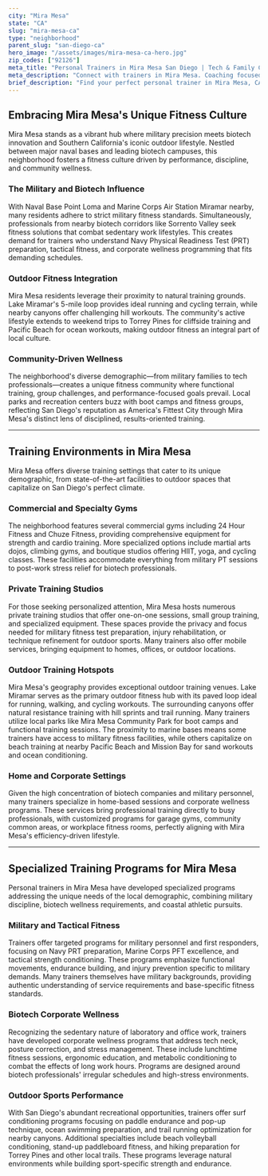 ```yaml
---
city: "Mira Mesa"
state: "CA"
slug: "mira-mesa-ca"
type: "neighborhood"
parent_slug: "san-diego-ca"
hero_image: "/assets/images/mira-mesa-ca-hero.jpg"
zip_codes: ["92126"]
meta_title: "Personal Trainers in Mira Mesa San Diego | Tech & Family Community Fitness"
meta_description: "Connect with trainers in Mira Mesa. Coaching focused on accessible community recreation centers, large family demographic, and technology sector fitness."
brief_description: "Find your perfect personal trainer in Mira Mesa, CA, and achieve your fitness goals with expert guidance tailored to San Diego's active lifestyle. Our service connects you with certified trainers specializing in military fitness standards, biotech professional wellness programs, and outdoor training at local spots like Lake Miramar and nearby canyons. Whether you're preparing for Navy PRT, seeking corporate wellness solutions, or wanting to maximize beach workouts, we match you with trainers who understand Mira Mesa's unique demographic. Get ready to transform your fitness with personalized one-on-one training designed for real results."
---
```

## Embracing Mira Mesa's Unique Fitness Culture

Mira Mesa stands as a vibrant hub where military precision meets biotech innovation and Southern California's iconic outdoor lifestyle. Nestled between major naval bases and leading biotech campuses, this neighborhood fosters a fitness culture driven by performance, discipline, and community wellness.

### The Military and Biotech Influence
With Naval Base Point Loma and Marine Corps Air Station Miramar nearby, many residents adhere to strict military fitness standards. Simultaneously, professionals from nearby biotech corridors like Sorrento Valley seek fitness solutions that combat sedentary work lifestyles. This creates demand for trainers who understand Navy Physical Readiness Test (PRT) preparation, tactical fitness, and corporate wellness programming that fits demanding schedules.

### Outdoor Fitness Integration
Mira Mesa residents leverage their proximity to natural training grounds. Lake Miramar's 5-mile loop provides ideal running and cycling terrain, while nearby canyons offer challenging hill workouts. The community's active lifestyle extends to weekend trips to Torrey Pines for cliffside training and Pacific Beach for ocean workouts, making outdoor fitness an integral part of local culture.

### Community-Driven Wellness
The neighborhood's diverse demographic—from military families to tech professionals—creates a unique fitness community where functional training, group challenges, and performance-focused goals prevail. Local parks and recreation centers buzz with boot camps and fitness groups, reflecting San Diego's reputation as America's Fittest City through Mira Mesa's distinct lens of disciplined, results-oriented training.

---

## Training Environments in Mira Mesa

Mira Mesa offers diverse training settings that cater to its unique demographic, from state-of-the-art facilities to outdoor spaces that capitalize on San Diego's perfect climate.

### Commercial and Specialty Gyms
The neighborhood features several commercial gyms including 24 Hour Fitness and Chuze Fitness, providing comprehensive equipment for strength and cardio training. More specialized options include martial arts dojos, climbing gyms, and boutique studios offering HIIT, yoga, and cycling classes. These facilities accommodate everything from military PT sessions to post-work stress relief for biotech professionals.

### Private Training Studios
For those seeking personalized attention, Mira Mesa hosts numerous private training studios that offer one-on-one sessions, small group training, and specialized equipment. These spaces provide the privacy and focus needed for military fitness test preparation, injury rehabilitation, or technique refinement for outdoor sports. Many trainers also offer mobile services, bringing equipment to homes, offices, or outdoor locations.

### Outdoor Training Hotspots
Mira Mesa's geography provides exceptional outdoor training venues. Lake Miramar serves as the primary outdoor fitness hub with its paved loop ideal for running, walking, and cycling workouts. The surrounding canyons offer natural resistance training with hill sprints and trail running. Many trainers utilize local parks like Mira Mesa Community Park for boot camps and functional training sessions. The proximity to marine bases means some trainers have access to military fitness facilities, while others capitalize on beach training at nearby Pacific Beach and Mission Bay for sand workouts and ocean conditioning.

### Home and Corporate Settings
Given the high concentration of biotech companies and military personnel, many trainers specialize in home-based sessions and corporate wellness programs. These services bring professional training directly to busy professionals, with customized programs for garage gyms, community common areas, or workplace fitness rooms, perfectly aligning with Mira Mesa's efficiency-driven lifestyle.

---

## Specialized Training Programs for Mira Mesa

Personal trainers in Mira Mesa have developed specialized programs addressing the unique needs of the local demographic, combining military discipline, biotech wellness requirements, and coastal athletic pursuits.

### Military and Tactical Fitness
Trainers offer targeted programs for military personnel and first responders, focusing on Navy PRT preparation, Marine Corps PFT excellence, and tactical strength conditioning. These programs emphasize functional movements, endurance building, and injury prevention specific to military demands. Many trainers themselves have military backgrounds, providing authentic understanding of service requirements and base-specific fitness standards.

### Biotech Corporate Wellness
Recognizing the sedentary nature of laboratory and office work, trainers have developed corporate wellness programs that address tech neck, posture correction, and stress management. These include lunchtime fitness sessions, ergonomic education, and metabolic conditioning to combat the effects of long work hours. Programs are designed around biotech professionals' irregular schedules and high-stress environments.

### Outdoor Sports Performance
With San Diego's abundant recreational opportunities, trainers offer surf conditioning programs focusing on paddle endurance and pop-up technique, ocean swimming preparation, and trail running optimization for nearby canyons. Additional specialties include beach volleyball conditioning, stand-up paddleboard fitness, and hiking preparation for Torrey Pines and other local trails. These programs leverage natural environments while building sport-specific strength and endurance.